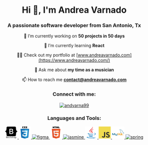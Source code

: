 <h1 align="center">Hi 👋, I'm Andrea Varnado</h1>
<h3 align="center">A passionate software developer from San Antonio, Tx</h3>

<div align="center">
  
🔭 I’m currently working on **50 projects in 50 days**

🌱 I’m currently learning **React**

👨‍💻 Check out my portfolio at [www.andreavarnado.com](https://www.andreavarnado.com/)

💬 Ask me about **my time as a musician**

📫 How to reach me **contact@andreavarnado.com**
  
</div>

<div align="center">
<h3 align="center">Connect with me:</h3>
<p align="center">
<a href="https://linkedin.com/in/andrea-varnado" target="blank"><img align="center" src="https://raw.githubusercontent.com/rahuldkjain/github-profile-readme-generator/master/src/images/icons/Social/linked-in-alt.svg" alt="andvarna99" height="30" width="40" /></a>
</p>
</div>

<div align=""center>
<h3 align="center">Languages and Tools:</h3>
<p align="center"> <a href="https://getbootstrap.com" target="_blank" rel="noreferrer"> <img src="https://raw.githubusercontent.com/devicons/devicon/master/icons/bootstrap/bootstrap-plain-wordmark.svg" alt="bootstrap" width="40" height="40"/> </a> <a href="https://www.w3schools.com/css/" target="_blank" rel="noreferrer"> <img src="https://raw.githubusercontent.com/devicons/devicon/master/icons/css3/css3-original-wordmark.svg" alt="css3" width="40" height="40"/> </a> <a href="https://www.figma.com/" target="_blank" rel="noreferrer"> <img src="https://www.vectorlogo.zone/logos/figma/figma-icon.svg" alt="figma" width="40" height="40"/> </a> <a href="https://www.w3.org/html/" target="_blank" rel="noreferrer"> <img src="https://raw.githubusercontent.com/devicons/devicon/master/icons/html5/html5-original-wordmark.svg" alt="html5" width="40" height="40"/> </a> <a href="https://jasmine.github.io/" target="_blank" rel="noreferrer"> <img src="https://www.vectorlogo.zone/logos/jasmine/jasmine-icon.svg" alt="jasmine" width="40" height="40"/> </a> <a href="https://www.java.com" target="_blank" rel="noreferrer"> <img src="https://raw.githubusercontent.com/devicons/devicon/master/icons/java/java-original.svg" alt="java" width="40" height="40"/> </a> <a href="https://developer.mozilla.org/en-US/docs/Web/JavaScript" target="_blank" rel="noreferrer"> <img src="https://raw.githubusercontent.com/devicons/devicon/master/icons/javascript/javascript-original.svg" alt="javascript" width="40" height="40"/> </a> <a href="https://www.mysql.com/" target="_blank" rel="noreferrer"> <img src="https://raw.githubusercontent.com/devicons/devicon/master/icons/mysql/mysql-original-wordmark.svg" alt="mysql" width="40" height="40"/> </a> <a href="https://spring.io/" target="_blank" rel="noreferrer"> <img src="https://www.vectorlogo.zone/logos/springio/springio-icon.svg" alt="spring" width="40" height="40"/> </a> </p>
</div>


<!-- <div align=center>
<p><img src="https://github-readme-stats.vercel.app/api/top-langs?username=andvarna99&show_icons=true&locale=en&layout=compact" alt="andvarna99" /></p>

<p>&nbsp;<img align="center" src="https://github-readme-stats.vercel.app/api?username=andvarna99&show_icons=true&locale=en" alt="andvarna99" /></p>
</div> -->
